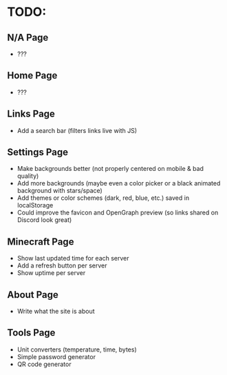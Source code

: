 TODO:
======

N/A Page
------

- ???

Home Page
------

- ???

Links Page
------

- Add a search bar (filters links live with JS)

Settings Page
------

- Make backgrounds better (not properly centered on mobile & bad quality)
- Add more backgrounds (maybe even a color picker or a black animated background with stars/space)
- Add themes or color schemes (dark, red, blue, etc.) saved in localStorage
- Could improve the favicon and OpenGraph preview (so links shared on Discord look great)

Minecraft Page
------

- Show last updated time for each server
- Add a refresh button per server
- Show uptime per server

About Page
------

- Write what the site is about

Tools Page
------

- Unit converters (temperature, time, bytes)
- Simple password generator
- QR code generator
